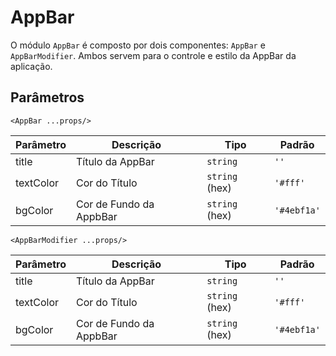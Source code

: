 # AppBar

O módulo `AppBar` é composto por dois componentes: `AppBar` e `AppBarModifier`. Ambos servem para o controle e estilo da AppBar da aplicação.

<!-- @example ./example/Example.html -->

## Parâmetros

`<AppBar ...props/>`

| Parâmetro | Descrição           | Tipo            | Padrão    |
|-----------|---------------------|-----------------|-----------|
| title     | Título da AppBar    | `string`          | `''`        |
| textColor | Cor do Título       | `string` (hex)    | `'#fff'`    |
| bgColor   | Cor de Fundo da AppbBar| `string` (hex) | `'#4ebf1a'` |

`<AppBarModifier ...props/>`

| Parâmetro | Descrição                    | Tipo            | Padrão    |
|-----------|------------------------------|-----------------|-----------|
| title     | Título da AppBar    | `string`          | `''`        |
| textColor | Cor do Título       | `string` (hex)    | `'#fff'`    |
| bgColor   | Cor de Fundo da AppbBar| `string` (hex) | `'#4ebf1a'` |
